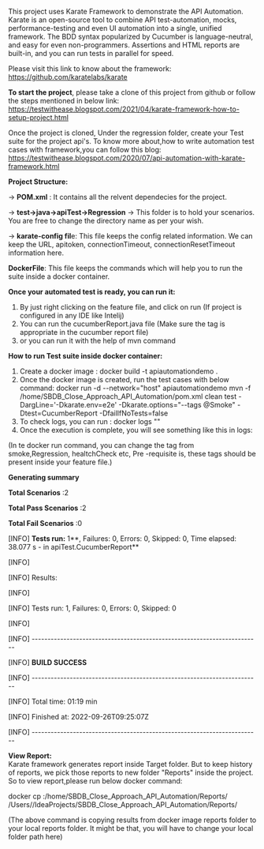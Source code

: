 This project uses Karate Framework to demonstrate the API Automation.
Karate is an open-source tool to combine API test-automation, mocks, performance-testing and even UI automation into a single, unified framework. 
The BDD syntax popularized by Cucumber is language-neutral, and easy 
for even non-programmers. Assertions and HTML reports are built-in, 
and you can run tests in parallel for speed.

Please visit this link to know about the framework:
https://github.com/karatelabs/karate

**To start the project**, please take a clone of this project from github or 
follow the steps mentioned in below link:
https://testwithease.blogspot.com/2021/04/karate-framework-how-to-setup-project.html

Once the project is cloned, Under the regression folder, create your Test suite for
the project api's. To know more about,how to write automation test cases with framework,you
can follow this blog:
https://testwithease.blogspot.com/2020/07/api-automation-with-karate-framework.html

**Project Structure:**

-> **POM.xml** : It contains all the relvent dependecies for the project.

-> **test->java->apiTest->Regression** -> This folder is to hold your scenarios.
You are free to change the directory name as per your wish.

-> **karate-config fil**e: This file keeps the config related information.
We can keep the URL, apitoken, connectionTimeout, connectionResetTimeout
information here. 

**DockerFile**: This file keeps the commands which will help you to run the suite
inside a docker container.

**Once your automated test is ready, you can run it:** 
1. By just right clicking on the feature file, and click on run (If project is configured in any IDE like Intelij)
2. You can run the cucumberReport.java file (Make sure the tag is appropriate
   in the cucumber report file)
3. or you can run it with the help of mvn command

**How to run Test suite inside docker container:**
1. Create a docker image : docker build -t apiautomationdemo .
2. Once the docker image is created, run the test cases with below command:
   docker run -d --network="host" apiautomationdemo  mvn -f /home/SBDB_Close_Approach_API_Automation/pom.xml clean test -DargLine='-Dkarate.env=e2e' -Dkarate.options="--tags @Smoke" -Dtest=CucumberReport -DfailIfNoTests=false
3. To check logs, you can run :
docker logs "<your docker image id>"
4. Once the execution is complete, you will see something like this in logs: 

(In te docker run command, you can change the tag from smoke,Regression, healtchCheck etc, Pre -requisite is, these tags should
be present inside your feature file.)

**Generating summary**

**Total Scenarios** :2

**Total Pass Scenarios** :2

**Total Fail Scenarios** :0

[INFO] **Tests run:** 1**, Failures: 0, Errors: 0, Skipped: 0, Time elapsed: 38.077 s - in apiTest.CucumberReport**

[INFO]

[INFO] Results:

[INFO]

[INFO] Tests run: 1, Failures: 0, Errors: 0, Skipped: 0

[INFO]

[INFO] ------------------------------------------------------------------------

[INFO] **BUILD SUCCESS**

[INFO] ------------------------------------------------------------------------

[INFO] Total time:  01:19 min

[INFO] Finished at: 2022-09-26T09:25:07Z

[INFO] ------------------------------------------------------------------------

**View Report:**   
Karate framework generates report inside Target folder. But to keep history
of reports, we pick those reports to  new folder "Reports" inside the 
project. So to view report,please run below docker command:

docker cp <yor docker image id>:/home/SBDB_Close_Approach_API_Automation/Reports/ /Users/<enter username>/IdeaProjects/SBDB_Close_Approach_API_Automation/Reports/

(The above command is copying results from docker image reports folder to your local reports folder. It might be that, you will have to change your local folder path here)
